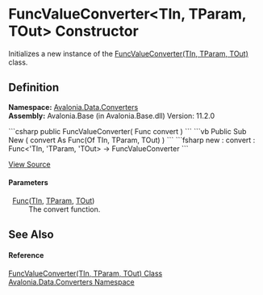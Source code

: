 # FuncValueConverter&lt;TIn, TParam, TOut&gt; Constructor


Initializes a new instance of the <a href="T_Avalonia_Data_Converters_FuncValueConverter_3">FuncValueConverter(TIn, TParam, TOut)</a> class.



## Definition
**Namespace:** <a href="N_Avalonia_Data_Converters">Avalonia.Data.Converters</a>  
**Assembly:** Avalonia.Base (in Avalonia.Base.dll) Version: 11.2.0

<Tabs groupId="api-code-preview">
<TabItem value="csharp" label="C#">
```csharp
public FuncValueConverter(
	Func<TIn, TParam, TOut> convert
)
```
</TabItem>
<TabItem value="vb" label="VB">
```vb
Public Sub New ( 
	convert As Func(Of TIn, TParam, TOut)
)
```
</TabItem>
<TabItem value="fsharp" label="F#">
```fsharp
new : 
        convert : Func<'TIn, 'TParam, 'TOut> -> FuncValueConverter
```
</TabItem>
</Tabs>



<a href="https://github.com/AvaloniaUI/Avalonia/tree/master/src/Avalonia.Base/Data/Converters/FuncValueConverter.cs#L61" title="View the source code">View Source</a>



#### Parameters
<dl><dt>  <a href="https://learn.microsoft.com/dotnet/api/system.func-3" target="_blank" rel="noopener noreferrer">Func</a>(<a href="T_Avalonia_Data_Converters_FuncValueConverter_3">TIn</a>, <a href="T_Avalonia_Data_Converters_FuncValueConverter_3">TParam</a>, <a href="T_Avalonia_Data_Converters_FuncValueConverter_3">TOut</a>)</dt><dd>The convert function.</dd></dl>

## See Also


#### Reference
<a href="T_Avalonia_Data_Converters_FuncValueConverter_3">FuncValueConverter(TIn, TParam, TOut) Class</a>  
<a href="N_Avalonia_Data_Converters">Avalonia.Data.Converters Namespace</a>  

